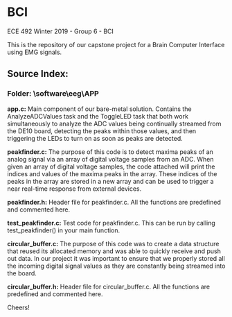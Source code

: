 # BCI
ECE 492 Winter 2019 - Group 6 - BCI

This is the repository of our capstone project for a Brain Computer Interface using EMG signals.

## Source Index:

### Folder: \software\eeg\APP

**app.c:** Main component of our bare-metal solution. Contains the AnalyzeADCValues task and the ToggleLED task that both work simultaneously to analyze the ADC values being continually streamed from the DE10 board, detecting the peaks within those values, and then triggering the LEDs to turn on as soon as peaks are detected.

**peakfinder.c:** The purpose of this code is to detect maxima peaks of an analog signal via an array of digital voltage samples from an ADC.
              When given an array of digital voltage samples, the code attached will print the indices and values of the maxima peaks in                 the array. These indices of the peaks in the array are stored in a new array and can be used to trigger a near real-time                   response from external devices.  

**peakfinder.h:** Header file for peakfinder.c. All the functions are predefined and commented here.

**test_peakfinder.c:** Test code for peakfinder.c. This can be run by calling test_peakfinder() in your main function.

**circular_buffer.c:** The purpose of this code was to create a data structure that reused its allocated memory and was able to quickly                     receive and push out data. In our project it was important to ensure that we properly stored all the incoming digital                     signal values as they are constantly being streamed into the board.

**circular_buffer.h:** Header file for circular_buffer.c. All the functions are predefined and commented here.

Cheers!
